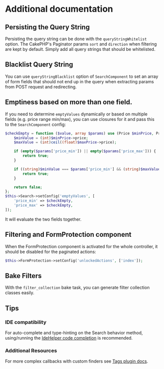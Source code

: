 # Additional documentation

## Persisting the Query String

Persisting the query string can be done with the `queryStringWhitelist` option.
The CakePHP's Paginator params `sort` and `direction` when filtering are kept
by default. Simply add all query strings that should be whitelisted.

## Blacklist Query String

You can use `queryStringBlacklist` option of `SearchComponent` to set an array of
form fields that should not end up in the query when extracting params from POST
request and redirecting.

## Emptiness based on more than one field.
If you need to determine `emptyValues` dynamically or based on multiple fields
(e.g. price range min/max), you can use closures for it and pass this to the `SearchComponent` config:
```php
$checkEmpty = function ($value, array $params) use (Price $minPrice, Price $maxPrice): bool {
    $minValue = (int)$minPrice->price;
    $maxValue = (int)ceil((float)$maxPrice->price);

    if (empty($params['price_min']) || empty($params['price_max'])) {
        return true;
    }

    if ((string)$minValue === $params['price_min'] && (string)$maxValue === $params['price_max']) {
        return true;
    }

    return false;
};
$this->Search->setConfig('emptyValues', [
    'price_min' => $checkEmpty,
    'price_max' => $checkEmpty,
]);
```
It will evaluate the two fields together.

## Filtering and FormProtection component
When the FormProtection component is activated for the whole controller, it should be disabled for the paginated actions:
```php
$this->FormProtection->setConfig('unlockedActions', ['index']);
```

## Bake Filters

With the `filter_collection` bake task, you can generate filter collection classes easily.

## Tips

### IDE compatibility
For auto-complete and type-hinting on the Search behavior method, using/running the [IdeHelper code completion](https://github.com/dereuromark/cakephp-ide-helper/blob/master/docs/CodeCompletion.md) is recommended.

### Additional Resources
For more complex callbacks with custom finders see [Tags plugin docs](https://github.com/dereuromark/cakephp-tags/tree/master/docs#searchfilter).
